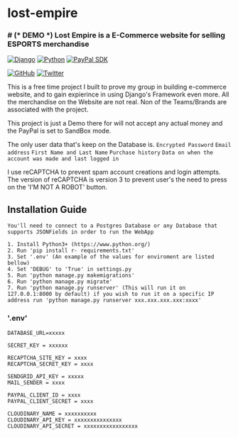 # lost-empire
### # (* DEMO *) Lost Empire is a E-Commerce website for selling ESPORTS merchandise #

[![Django](https://img.shields.io/badge/Django%20version-3.1.5-blue)](https://www.djangoproject.com/download/)
[![Python](https://img.shields.io/badge/Python%20Version-3.9.1-blue)](https://www.python.org/)
[![PayPal SDK](https://img.shields.io/badge/PayPal%20SDK-Sandbox-orange)](https://developer.paypal.com/)

[![GitHub](https://img.shields.io/github/followers/LTSana?label=LT.Sana&style=social)]()
[![Twitter](https://img.shields.io/twitter/follow/LT_Sana?label=LT.Sana&style=social)]()

This is a free time project I built to prove my group in building e-commerce website, and to gain expierince in using Django's Framework even more.
All the merchandise on the Website are not real.
Non of the Teams/Brands are associated with the project.

This project is just a Demo there for will not accept any actual money and the PayPal is set to SandBox mode.

The only user data that's keep on the Database is.
`Encrypted Password`
`Email address`
`First Name and Last Name`
`Purchase history`
`Data on when the account was made and last logged in`

I use reCAPTCHA to prevent spam account creations and login attempts.
The version of reCAPTCHA is version 3 to prevent user's the need to press on the 'I'M NOT A ROBOT' button.

## Installation Guide
`You'll need to connect to a Postgres Database or any Database that supports JSONFields in order to run the WebApp`
```TXT
1. Install Python3+ (https://www.python.org/)
2. Run 'pip install r- requirements.txt'
3. Set '.env' (An example of the values for enviroment are listed bellow)
4. Set 'DEBUG' to 'True' in settings.py
5. Run 'python manage.py makemigrations'
6. Run 'python manage.py migrate'
7. Run 'python manage.py runserver' (This will run it on 127.0.0.1:8000 by default) if you wish to run it on a specific IP address run 'python manage.py runserver xxx.xxx.xxx.xxx:xxxx'
```

### '.env'
```TXT
DATABASE_URL=xxxxx

SECRET_KEY = xxxxxx

RECAPTCHA_SITE_KEY = xxxx
RECAPTCHA_SECRET_KEY = xxxx

SENDGRID_API_KEY = xxxxx
MAIL_SENDER = xxxx

PAYPAL_CLIENT_ID = xxxx
PAYPAL_CLIENT_SECRET = xxxx

CLOUDINARY_NAME = xxxxxxxxxx
CLOUDINARY_API_KEY = xxxxxxxxxxxxxxx
CLOUDINARY_API_SECRET = xxxxxxxxxxxxxxxxx

```
